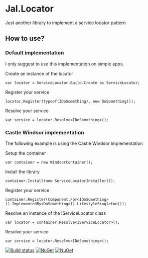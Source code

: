 # Jal.Locator
Just another library to implement a service locator pattern

## How to use?

### Default implementation

I only suggest to use this implementation on simple apps.

Create an instance of the locator

    var locator = ServiceLocator.Build.Create as ServiceLocator;

Register your service

    locator.Register(typeof(IDoSomething), new DoSomething());
    
Resolve your service

    var service = locator.Resolve<IDoSomething>();

### Castle Windsor implementation

The following example is using the Castle Windsor implementation

Setup the container

    var container = new WindsorContainer();
	
Install the library

    container.Install(new ServiceLocatorInstaller());
	
Register your service

	container.Register(Component.For<IDoSomething>().ImplementedBy<DoSomething>().LifestyleSingleton());
				
Resolve an instance of the IServiceLocator class

    var locator = container.Resolve<IServiceLocator>();
	
Resolve your service

    var service = locator.Resolve<IDoSomething>();

[![Build status](https://ci.appveyor.com/api/projects/status/9iysp7cav79otj2n/branch/master?svg=true)](https://ci.appveyor.com/project/raulnq/jal-servicelocator/branch/master)
[![NuGet](https://img.shields.io/nuget/dt/Jal.ServiceLocator.svg)](https://www.nuget.org/packages/Jal.ServiceLocator) 
[![NuGet](https://img.shields.io/nuget/vpre/Jal.ServiceLocator.svg)](https://www.nuget.org/packages/Jal.ServiceLocator)
